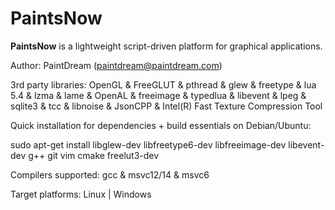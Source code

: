 PaintsNow
=========

__PaintsNow__ is a lightweight script-driven platform for graphical applications.

Author: PaintDream (paintdream@paintdream.com)

3rd party libraries: OpenGL & FreeGLUT & pthread & glew & freetype & lua 5.4 & lzma & lame & OpenAL & freeimage & typedlua & libevent & lpeg & sqlite3 & tcc & libnoise & JsonCPP & Intel(R) Fast Texture Compression Tool

Quick installation for dependencies + build essentials on Debian/Ubuntu: 

sudo apt-get install libglew-dev libfreetype6-dev libfreeimage-dev libevent-dev g++ git vim cmake freelut3-dev
      
Compilers supported: gcc & msvc12/14 & msvc6

Target platforms: Linux | Windows
